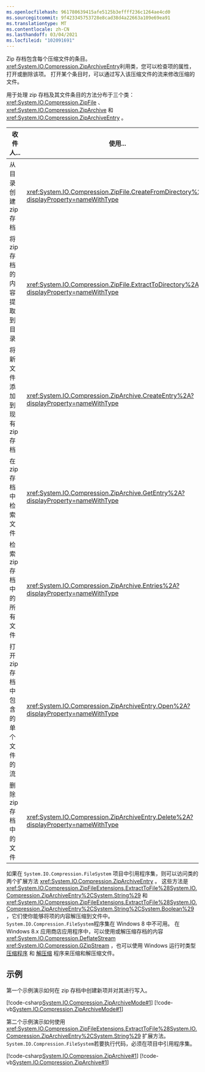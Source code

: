 ```yaml
---
ms.openlocfilehash: 961780639415afe5125b3effff236c1264ae4cd0
ms.sourcegitcommit: 9f423345753728e8cad38d4a22663a109e69ea91
ms.translationtype: MT
ms.contentlocale: zh-CN
ms.lasthandoff: 03/04/2021
ms.locfileid: "102091691"
---
```

Zip 存档包含每个压缩文件的条目。 <xref:System.IO.Compression.ZipArchiveEntry>利用类，您可以检查项的属性，打开或删除该项。 打开某个条目时，可以通过写入该压缩文件的流来修改压缩的文件。

用于处理 zip 存档及其文件条目的方法分布于三个类： <xref:System.IO.Compression.ZipFile> 、 <xref:System.IO.Compression.ZipArchive> 和 <xref:System.IO.Compression.ZipArchiveEntry> 。

|收件人...|使用...|
|---------|----------|
|从目录创建 zip 存档|<xref:System.IO.Compression.ZipFile.CreateFromDirectory%2A?displayProperty=nameWithType>|
|将 zip 存档的内容提取到目录|<xref:System.IO.Compression.ZipFile.ExtractToDirectory%2A?displayProperty=nameWithType>|
|将新文件添加到现有 zip 存档|<xref:System.IO.Compression.ZipArchive.CreateEntry%2A?displayProperty=nameWithType>|
|在 zip 存档中检索文件|<xref:System.IO.Compression.ZipArchive.GetEntry%2A?displayProperty=nameWithType>|
|检索 zip 存档中的所有文件|<xref:System.IO.Compression.ZipArchive.Entries%2A?displayProperty=nameWithType>|
|打开 zip 存档中包含的单个文件的流|<xref:System.IO.Compression.ZipArchiveEntry.Open%2A?displayProperty=nameWithType>|
|删除 zip 存档中的文件|<xref:System.IO.Compression.ZipArchiveEntry.Delete%2A?displayProperty=nameWithType>|

如果在 `System.IO.Compression.FileSystem` 项目中引用程序集，则可以访问类的两个扩展方法 <xref:System.IO.Compression.ZipArchiveEntry> 。 这些方法是 <xref:System.IO.Compression.ZipFileExtensions.ExtractToFile%28System.IO.Compression.ZipArchiveEntry%2CSystem.String%29> 和 <xref:System.IO.Compression.ZipFileExtensions.ExtractToFile%28System.IO.Compression.ZipArchiveEntry%2CSystem.String%2CSystem.Boolean%29> ，它们使你能够将项的内容解压缩到文件中。 `System.IO.Compression.FileSystem`程序集在 Windows 8 中不可用。 在 Windows 8.x 应用商店应用程序中，可以使用或解压缩存档的内容 <xref:System.IO.Compression.DeflateStream> <xref:System.IO.Compression.GZipStream> ，也可以使用 Windows 运行时类型 [压缩程序](https://go.microsoft.com/fwlink/p/?LinkId=246357) 和 [解压缩](https://go.microsoft.com/fwlink/?LinkId=246358) 程序来压缩和解压缩文件。

## <a name="examples"></a>示例

第一个示例演示如何在 zip 存档中创建新项并对其进行写入。

[!code-csharp[System.IO.Compression.ZipArchiveMode#1](~/samples/snippets/csharp/VS_Snippets_CLR_System/system.io.compression.ziparchivemode/cs/program1.cs#1)]
[!code-vb[System.IO.Compression.ZipArchiveMode#1](~/samples/snippets/visualbasic/VS_Snippets_CLR_System/system.io.compression.ziparchivemode/vb/program1.vb#1)]

第二个示例演示如何使用 <xref:System.IO.Compression.ZipFileExtensions.ExtractToFile%28System.IO.Compression.ZipArchiveEntry%2CSystem.String%29> 扩展方法。 `System.IO.Compression.FileSystem`若要执行代码，必须在项目中引用程序集。

[!code-csharp[System.IO.Compression.ZipArchive#1](~/samples/snippets/csharp/VS_Snippets_CLR_System/system.io.compression.ziparchive/cs/program1.cs#1)]
[!code-vb[System.IO.Compression.ZipArchive#1](~/samples/snippets/visualbasic/VS_Snippets_CLR_System/system.io.compression.ziparchive/vb/program1.vb#1)]

